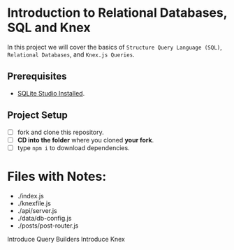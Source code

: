 # Introduction to Relational Databases, SQL and Knex

In this project we will cover the basics of `Structure Query Language (SQL)`, `Relational Databases`, and `Knex.js Queries`.

## Prerequisites

- [SQLite Studio Installed](https://sqlitestudio.pl/index.rvt?act=download).

## Project Setup

- [ ] fork and clone this repository.
- [ ] **CD into the folder** where you cloned **your fork**.
- [ ] type `npm i` to download dependencies.

# Files with Notes:
- ./index.js
- ./knexfile.js
- ./api/server.js
- ./data/db-config.js
- ./posts/post-router.js

Introduce Query Builders
Introduce Knex